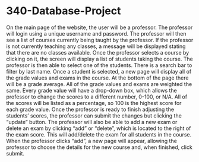 # 340-Database-Project

On the main page of the website, the user will be a professor. The professor will login using a unique username and password. The professor will then see a list of courses currently being taught by the professor. If the professor is not currently teaching any classes, a message will be displayed stating that there are no classes available.  Once the professor selects a course by clicking on it, the screen will display a list of students taking the course. The professor is then able to select one of the students. There is a search bar to filter by last name. Once a student is selected, a new page will display all of the grade values and exams in the course. At the bottom of the page there will be a grade average. All of the grade values and exams are weighted the same. Every grade value will have a drop-down box, which allows the professor to change the scores to a different number, 0-100, or 
N/A. All of the scores will be listed as a percentage, so 100 is the highest score for each grade value.  Once the professor is ready to finish adjusting the students’ scores, the professor can submit the changes but clicking the “update” button. The professor will also be able to add a new exam or delete an exam by clicking “add” or “delete”, which is located to the right of the exam score. This will add/delete the exam for all students in the course. When the professor clicks “add”, a new page will appear, allowing the professor to choose the details for the new course and, when finished, click submit. 
